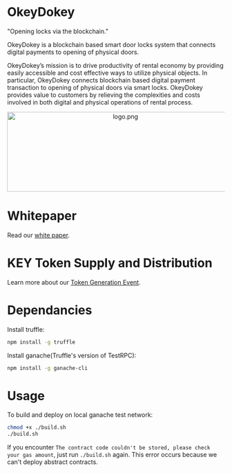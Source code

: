 # OkeyDokey
"Opening locks via the blockchain."​

OkeyDokey is a blockchain based smart door locks system that connects digital payments to opening of physical doors.

OkeyDokey’s mission is to drive productivity of rental economy by providing easily accessible and cost effective ways to utilize physical objects. In particular, OkeyDokey connects blockchain based digital payment transaction to opening of physical doors via smart locks. OkeyDokey provides value to customers by relieving the complexities and costs involved in both digital and physical operations of rental process.

<p align="center">
  <img align="center" src="img/logo.png" width="532" height="184" alt="logo.png"/>
</p>

# Whitepaper
Read our [white paper](https://github.com/team-okeydokey/okeydokey/wiki/OKEYDOKEY-White-Paper).

# KEY Token Supply and Distribution
Learn more about our [Token Generation Event](https://github.com/team-okeydokey/okeydokey/wiki/OKEYDOKEY-Token-Generation-Event).



# Dependancies
Install truffle:
```bash
npm install -g truffle
```

Install ganache(Truffle's version of TestRPC):
```bash
npm install -g ganache-cli
```


# Usage
To build and deploy on local ganache test network:
```bash
chmod +x ./build.sh
./build.sh
```

If you encounter `The contract code couldn't be stored, please check your gas amount`, just run `./build.sh` again. This error occurs because we can't deploy abstract contracts.
